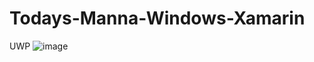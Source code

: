 # Todays-Manna-Windows-Xamarin
UWP
![image](https://user-images.githubusercontent.com/37360089/113022133-3d68ee00-91bf-11eb-9dbe-cd339bf3115c.png)
